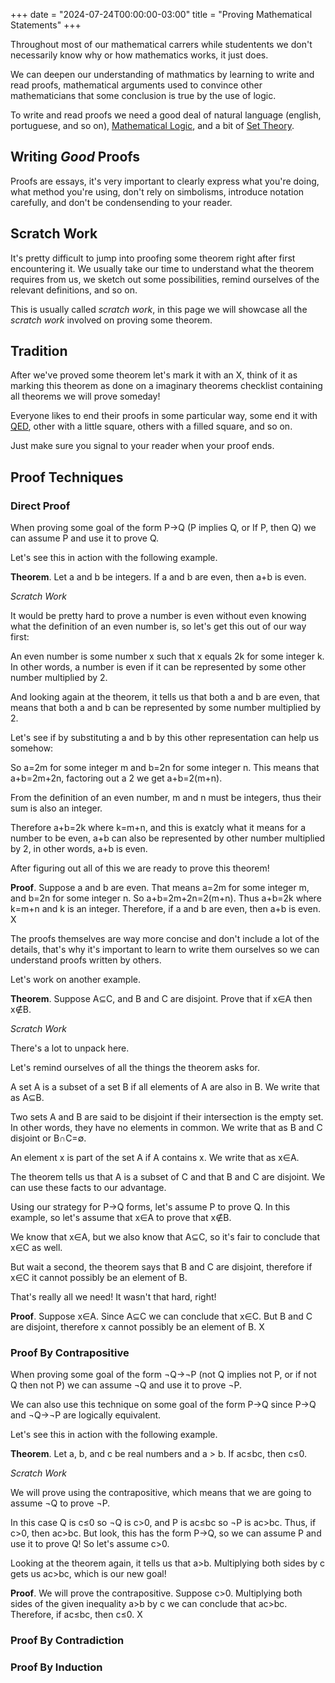 +++
date = "2024-07-24T00:00:00-03:00"
title = "Proving Mathematical Statements"
+++

Throughout most of our mathematical carrers while studentents we don't necessarily know why or how mathematics works, it just does.

We can deepen our understanding of mathmatics by learning to write and read proofs, mathematical arguments used to convince other mathematicians that some conclusion is true by the use of logic.

To write and read proofs we need a good deal of natural language (english, portuguese, and so on), [Mathematical Logic](/wiki/logic), and a bit of [Set Theory](/wiki/sets).

## Writing *Good* Proofs

Proofs are essays, it's very important to clearly express what you're doing,
what method you're using, don't rely on simbolisms, introduce notation carefully,
and don't be condensending to your reader.

## Scratch Work

It's pretty difficult to jump into proofing some theorem right after first encountering it.
We usually take our time to understand what the theorem requires from us,
we sketch out some possibilities, remind ourselves of the relevant definitions, and so on.

This is usually called *scratch work*, in this page we will showcase all the *scratch work* involved on proving some theorem.

## Tradition

After we've proved some theorem let's mark it with an X, think of it as marking this theorem as done on a imaginary theorems checklist containing all theorems we will prove someday!

Everyone likes to end their proofs in some particular way,
some end it with [QED](https://en.wikipedia.org/wiki/Q.E.D.),
other with a little square, others with a filled square, and so on.

Just make sure you signal to your reader when your proof ends.

## Proof Techniques

### Direct Proof

When proving some goal of the form P→Q (P implies Q, or If P, then Q) we can assume P and use it to prove Q.

Let's see this in action with the following example.

**Theorem**. Let a and b be integers. If a and b are even, then a+b is even.

*Scratch Work*

It would be pretty hard to prove a number is even without even knowing what the definition of an even number is, so let's get this out of our way first:

An even number is some number x such that x equals 2k for some integer k. In other words, a number is even if it can be represented by some other number multiplied by 2.

And looking again at the theorem, it tells us that both a and b are even,
that means that both a and b can be represented by some number multiplied by 2.

Let's see if by substituting a and b by this other representation can help us somehow:

So a=2m for some integer m and b=2n for some integer n.
This means that a+b=2m+2n, factoring out a 2 we get a+b=2(m+n).

From the definition of an even number, m and n must be integers, thus their sum is also an integer.

Therefore a+b=2k where k=m+n,
and this is exatcly what it means for a number to be even,
a+b can also be represented by other number multiplied by 2,
in other words, a+b is even.

After figuring out all of this we are ready to prove this theorem!

**Proof**. Suppose a and b are even. That means a=2m for some integer m, and b=2n for some integer n. So a+b=2m+2n=2(m+n). Thus a+b=2k where k=m+n and k is an integer. Therefore, if a and b are even, then a+b is even. X

The proofs themselves are way more concise and don't include a lot of the details,
that's why it's important to learn to write them ourselves so we can understand proofs written by others.

Let's work on another example.

**Theorem**. Suppose A&sube;C, and B and C are disjoint. Prove that if x&in;A then x&notin;B.

*Scratch Work*

There's a lot to unpack here.

Let's remind ourselves of all the things the theorem asks for.

A set A is a subset of a set B if all elements of A are also in B. We write that as A&sube;B.

Two sets A and B are said to be disjoint if their intersection is the empty set. In other words, they have no elements in common. We write that as B and C disjoint or B&cap;C=&empty;.

An element x is part of the set A if A contains x. We write that as x&in;A.

The theorem tells us that A is a subset of C and that B and C are disjoint. We can use these facts to our advantage.

Using our strategy for P&rarr;Q forms, let's assume P to prove Q. In this example, so let's assume that x&in;A to prove that x&notin;B.

We know that x&in;A, but we also know that A&sube;C, so it's fair to conclude that x&in;C as well.

But wait a second, the theorem says that B and C are disjoint, therefore if x&in;C it cannot possibly be an element of B.

That's really all we need! It wasn't that hard, right!

**Proof**. Suppose x&in;A. Since A&sube;C we can conclude that x&in;C. But B and C are disjoint, therefore x cannot possibly be an element of B. X

### Proof By Contrapositive

When proving some goal of the form &not;Q&rarr;&not;P (not Q implies not P, or if not Q then not P) we can assume &not;Q and use it to prove &not;P.

We can also use this technique on some goal of the form P&rarr;Q since P&rarr;Q and &not;Q&rarr;&not;P are logically equivalent.

Let's see this in action with the following example.

**Theorem**. Let a, b, and c be real numbers and a > b. If ac&le;bc, then c&le;0.

*Scratch Work*

We will prove using the contrapositive,
which means that we are going to assume &not;Q to prove &not;P.

In this case Q is c&le;0 so &not;Q is c>0, and P is ac&le;bc so &not;P is ac>bc. Thus, if c>0, then ac>bc. But look, this has the form P&rarr;Q, so we can assume P and use it to prove Q! So let's assume c>0.

Looking at the theorem again, it tells us that a>b. Multiplying both sides by c gets us ac>bc, which is our new goal!

**Proof**. We will prove the contrapositive. Suppose c>0. Multiplying both sides of the given inequality a>b by c we can conclude that ac>bc. Therefore, if ac&le;bc, then c&le;0. X

### Proof By Contradiction

### Proof By Induction

